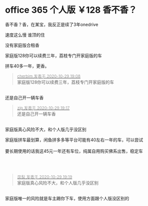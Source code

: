 # office 365 个人版 ￥128 香不香？


香不香？香，在某宝，我反正是续了3年onedrive

速度这么慢 谁顶的住

没有家庭版合租香

家庭版128你可以续费三年，荔枝专门开家庭版的车

拼车40多一年，更香。

<div class="quote"><blockquote><font size="2"><a href="https://www.hostloc.com/forum.php?mod=redirect&amp;goto=findpost&amp;pid=9370737&amp;ptid=759935" target="_blank"><font color="#999999">cherbim 发表于 2020-10-29 19:08</font></a></font><br />
家庭版128你可以续费三年，荔枝专门开家庭版的车</blockquote></div><br />
还是自己开一辆车香

<div class="quote"><blockquote><font size="2"><a href="https://www.hostloc.com/forum.php?mod=redirect&amp;goto=findpost&amp;pid=9370785&amp;ptid=759935" target="_blank"><font color="#999999">zip 发表于 2020-10-29 19:17</font></a></font><br />
还是自己开一辆车香</blockquote></div><br />
家庭版真心风险不大，和个人版几乎没区别

家庭版拼车最划算，闲鱼拼多多等平台可能有40左右一年的车，可以尝试<br />
<br />
要长期使用的话我这45元一年还有车位，纯属自用购买佛系出售，稳定车 <br />
<br />
<br />
<br />


<div class="quote"><blockquote><font size="2"><a href="https://www.hostloc.com/forum.php?mod=redirect&amp;goto=findpost&amp;pid=9370793&amp;ptid=759935" target="_blank"><font color="#999999">凤梨 发表于 2020-10-29 19:19</font></a></font><br />
家庭版真心风险不大，和个人版几乎没区别</blockquote></div><br />
家庭版唯一的风险就是车主踢你下车，使用方面跟个人版没区别的
